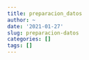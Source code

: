 ```yaml
---
title: preparacion_datos
author: ~
date: '2021-01-27'
slug: preparacion-datos
categories: []
tags: []
---
```


